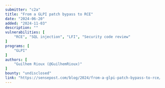 ```yaml
---
submitter: "c2a"
title: "From a GLPI patch bypass to RCE"
date: "2024-06-20"
added: "2024-11-03"
description: ""
vulnerabilities: [
    "RCE", "SQL injection", "LFI", "Security code review"
]
programs: [
    "GLPI"
]
authors: [
    "Guilhem Rioux (@GuilhemRioux)"
]
bounty: "undisclosed"
link: "https://sensepost.com/blog/2024/from-a-glpi-patch-bypass-to-rce/"
---
```




